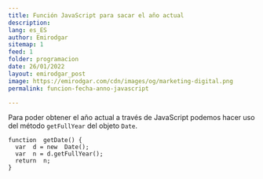 ```yaml
---
title: Función JavaScript para sacar el año actual
description: 
lang: es_ES
author: Emirodgar
sitemap: 1
feed: 1
folder: programacion
date: 26/01/2022
layout: emirodgar_post
image: https://emirodgar.com/cdn/images/og/marketing-digital.png
permalink: funcion-fecha-anno-javascript

---
```


Para poder obtener el año actual a través de JavaScript podemos hacer uso del método `getFullYear` del objeto `Date`. 

    function  getDate() {
      var  d = new  Date();
      var  n = d.getFullYear();
      return  n;
    }

<!--stackedit_data:
eyJoaXN0b3J5IjpbLTE5NDA0NDM4MTVdfQ==
-->